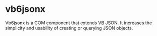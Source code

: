 # vb6jsonx
Vb6jsonx is a COM component that extends VB JSON. It increases the simplicity and usability of creating or querying JSON objects.
